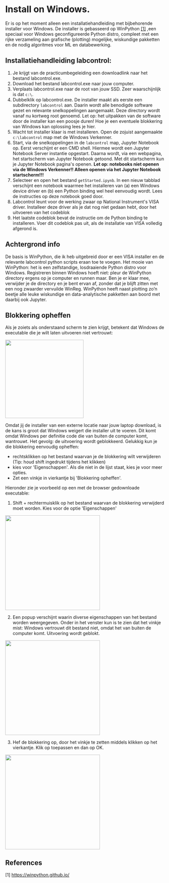 # Install on Windows.
Er is op het moment alleen een installatiehandleiding met bijbehorende installer voor Windows. De installer is gebasseerd op WinPython  [[1]](#1) ,een speciaal voor Windows geconfigureerde Python distro, compleet met een rijke verzameling aan grafische (plotting) mogelijke, wiskundige pakketten en de nodig algoritmes voor ML en databewerking. 
## Installatiehandleiding labcontrol:
1. Je krijgt van de practicumbegeleiding een downloadlink naar het bestand labcontrol.exe.
2. Download het bestand labcontrol.exe naar jouw computer.
3. Verplaats labcontrol.exe naar de root van jouw SSD. Zeer waarschijnlijk is dat `c:\`.
4. Dubbelklik op labcontrol.exe. De installer maakt als eerste een subdirectory `labcontrol` aan. Daarin wordt alle benodigde software gezet en relevante snelkoppelingen aangemaakt. Deze directory wordt vanaf nu kortweg root genoemd. Let op: het uitpakken van de software door de installer kan een poosje duren! Hoe je een eventuele blokkering van Windows kan oplossing lees je hier.
4. Wacht tot installer klaar is met installeren. Open de zojuist aangemaakte `c:\labcontrol` map met de Windows Verkenner.
5. Start, via de snelkoppelingen in de `labcontrol` map, Jupyter Notebook op. Eerst verschijnt er een CMD shell. Hiermee wordt een Jupyter Notebook Server instantie opgestart. Daarna wordt, via een webpagina, het startscherm van Jupyter Notebook getoond. Met dit startscherm kun je Jupyter Notebook pagina's openen.  **Let op: notebooks niet openen via de Windows Verkenner!! Alleen openen via het Jupyter Notebook startscherm!!!**
6. Selecteer en open het bestand `getStarted.ipynb`. In een nieuw tabblad verschijnt een notebook waarmee het installeren van (a) een Windows device driver en (b) een Python binding wel heel eenvoudig wordt. Lees de instructies op deze notebook goed door.
7. Labcontrol leunt voor de werking zwaar op National Instrument's VISA driver. Installeer deze driver als je dat nog niet gedaan hebt, door het uitvoeren van het codeblok
8. Het laatste codeblok bevat de instructie om de Python binding te installeren. Voer dit codeblok pas uit, als de installatie van VISA volledig afgerond is.

## Achtergrond info
De basis is WinPython, die ik heb uitgebreid door er een VISA installer en de relevante labcontrol python scripts eraan toe te voegen. Het mooie van WinPython: het is een zelfstandige, losdraaiende Python distro voor Windows. Registreren binnen Windows hoeft niet: pleur de WinPython directory ergens op je computer en runnen maar. Ben je er klaar mee, verwijder je de directory en je bent ervan af, zonder dat je blijft zitten met een nog zwaarder vervuilde WinReg. WinPython heeft naast plotting zo’n beetje alle leuke wiskundige en data-analytische pakketten aan boord met daarbij ook Jupyter. 

## Blokkering opheffen
Als je zoiets als onderstaand scherm te zien krijgt, betekent dat Windows de executable die je wilt laten uitvoeren niet vertrouwt:

<img src="https://github.com/user-attachments/assets/19957f11-656b-4084-bcf4-0575152f7a50" width="248">

Omdat jij de installer van een externe locatie naar jouw laptop download, is de kans is groot dat Windows weigert die installer uit te voeren. Dit komt omdat Windows per definitie code die van buiten de computer komt, wantrouwt. Het gevolg: de uitvoering wordt geblokkeerd. Gelukkig kun je die blokkering eenvoudig opheffen:
* rechtsklikken op het bestand waarvan je de blokkering wilt verwijderen (Tip: houd shift ingedrukt tijdens het klikken)
* kies voor 'Eigenschappen'. Als die niet in de lijst staat, kies je voor meer opties.
* Zet een vinkje in vierkantje bij 'Blokkering opheffen'.

Hieronder zie je voorbeeld op een met de browser gedownloade executable:
1. Shift + rechtermuisklik op het bestand waarvan de blokkering verwijderd moet worden. Kies voor de optie 'Eigenschappen'

<img src="https://github.com/user-attachments/assets/8e4e99bd-3e30-4967-9ff7-900b86454e42" width="300">

2. Een popup verschijnt waarin diverse eigenschappen van het bestand worden weergegeven. Onder in het venster kun is te zien dat het vinkje mist: Windows vertrouwt dit bestand niet, omdat het van buiten de computer komt. Uitvoering wordt geblokt.

<img src="https://github.com/user-attachments/assets/32f251ba-c506-4b17-8764-335477d18e31" width="300">

3. Hef de blokkering op, door het vinkje te zetten middels klikken op het vierkantje. Klik op toepassen en dan op OK.
 
<img src="https://github.com/user-attachments/assets/721ef910-efdb-4a23-a032-3ea386005aa8" width="300">


## References
<a id="1">[1]</a> 
https://winpython.github.io/
